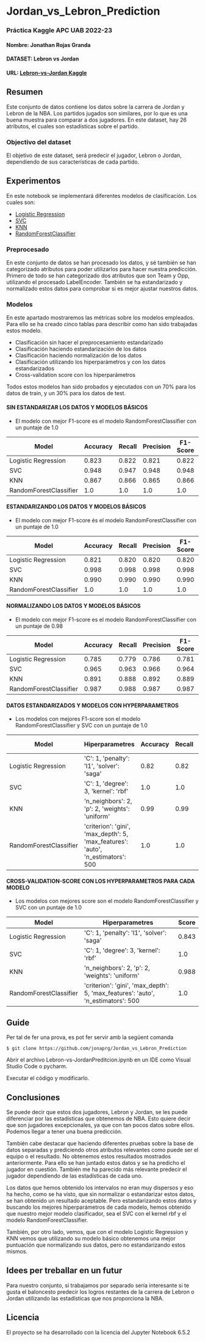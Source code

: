 # Jordan_vs_Lebron_Prediction

### Práctica Kaggle APC UAB 2022-23
#### Nombre: Jonathan Rojas Granda 
#### DATASET: Lebron vs Jordan
#### URL: [Lebron-vs-Jordan Kaggle](https://www.kaggle.com/datasets/edgarhuichen/nba-players-career-game-log)

## Resumen
Este conjunto de datos contiene los datos sobre la carrera de Jordan y Lebron de la NBA. Los partidos jugados son similares, por lo que es una buena muestra para comparar a dos jugadores. En este dataset, hay 26 atributos, el cuales son estadísticas sobre el partido.

### Objectivo del dataset
El objetivo de este dataset, será predecir el jugador, Lebron o Jordan, dependiendo de sus características de cada partido.

## Experimentos
En este notebook se implementará diferentes modelos de clasificación. Los cuales son:
- [Logistic Regression](https://scikit-learn.org/stable/modules/generated/sklearn.linear_model.LogisticRegression.html)
- [SVC](https://scikit-learn.org/stable/modules/generated/sklearn.svm.SVC.html)
- [KNN](https://scikit-learn.org/stable/modules/generated/sklearn.neighbors.KNeighborsClassifier.html)
- [RandomForestClassifier](https://scikit-learn.org/stable/modules/generated/sklearn.ensemble.RandomForestClassifier.html)

### Preprocesado
En este conjunto de datos se han procesado los datos, y sé también se han categorizado atributos para poder utilizarlos para hacer nuestra predicción.
Primero de todo se han categorizado dos atributos que son Team y Opp, utilizando el procesado LabelEncoder. También se ha estandarizado y normalizado estos datos para comprobar si es mejor ajustar nuestros datos.

### Modelos
En este apartado mostraremos las métricas sobre los modelos empleados. Para ello se ha creado cinco tablas para describir como han sido trabajadas estos modelo.
- Clasificación sin hacer el preprocesamiento estandarizado
- Clasificación haciendo estandarización de los datos
- Clasificación haciendo normalización de los datos
- Clasificación utilizando los hiperparámetros y con los datos estandarizados
- Cross-validation score con los hiperparámetros

Todos estos modelos han sido probados y ejecutados con un 70% para los datos de train, y un 30% para los datos de test.

#### SIN ESTANDARIZAR LOS DATOS Y MODELOS BÁSICOS
- El modelo con mejor F1-score es el modelo RandomForestClassifier con un puntaje de 1.0

| Model | Accuracy | Recall | Precision | F1-Score | Temps |
| -- | -- | -- | -- | -- | -- |
| Logistic Regression | 0.823 |  0.822 |  0.821 | 0.822 | 0.204s |
| SVC | 0.948 | 0.947 | 0.948 | 0.948 | 0.155s |
| KNN | 0.867 |  0.866 | 0.865 | 0.866 | 0.003s |
| RandomForestClassifier | 1.0 | 1.0 | 1.0 | 1.0 | 0.122s |

#### ESTANDARIZANDO LOS DATOS Y MODELOS BÁSICOS
- El modelo con mejor F1-score és el modelo RandomForestClassifier con un puntaje de 1.0

| Model | Accuracy | Recall | Precision | F1-Score | Temps |
| -- | -- | -- | -- | -- | -- |
| Logistic Regression | 0.821 | 0.820 | 0.820 | 0.820 | 0.014s |
| SVC | 0.998 | 0.998 | 0.998 | 0.998 | 0.065s |
| KNN | 0.990 | 0.990 | 0.990 | 0.990 | 0.001s |
| RandomForestClassifier | 1.0 | 1.0 | 1.0 | 1.0 | 0.107s |

#### NORMALIZANDO LOS DATOS Y MODELOS BÁSICOS
- El modelo con mejor F1-score es el modelo RandomForestClassifier con un puntaje de 0.98

| Model | Accuracy | Recall | Precision | F1-Score | Temps |
| -- | -- | -- | -- | -- | -- |
| Logistic Regression | 0.785 | 0.779 | 0.786 | 0.781 | 0.151s |
| SVC | 0.965 | 0.963 | 0.966 | 0.964 | 0.157s |
| KNN | 0.891 | 0.888 | 0.892 | 0.889 | 100ms |
| RandomForestClassifier | 0.987 | 0.988 | 0.987 | 0.987 | 0.151s |

#### DATOS ESTANDARIZADOS Y MODELOS CON HYPERPARAMETROS
- Los modelos con mejores F1-score son el modelo RandomForestClassifier y SVC con un puntaje de 1.0

| Model | Hiperparametres | Accuracy | Recall | Precision | F1-Score | Temps |
| -- | -- | -- | -- | -- | -- | -- |
| Logistic Regression | 'C': 1, 'penalty': 'l1', 'solver': 'saga' | 0.82 | 0.82 | 0.82 | 0.82 | 1.08s |
| SVC | 'C': 1, 'degree': 3, 'kernel': 'rbf' | 1.0 | 1.0 | 1.0 | 1.0 | 79.66s |
| KNN | 'n_neighbors': 2, 'p': 2, 'weights': 'uniform' | 0.99 | 0.99 | 0.99 | 0.99 | 0.937s |
| RandomForestClassifier | 'criterion': 'gini', 'max_depth': 5, 'max_features': 'auto', 'n_estimators': 500 | 1.0 | 1.0 | 1.0 | 1.0 | 155.551s |

#### CROSS-VALIDATION-SCORE CON LOS HYPERPARAMETROS PARA CADA MODELO
- Los modelos con mejores score son el modelo RandomForestClassifier y SVC con un puntaje de 1.0

| Model | Hiperparametres | Score |
| -- | -- | -- |
| Logistic Regression | 'C': 1, 'penalty': 'l1', 'solver': 'saga' | 0.843 |
| SVC | 'C': 1, 'degree': 3, 'kernel': 'rbf' | 1.0 |
| KNN | 'n_neighbors': 2, 'p': 2, 'weights': 'uniform' | 0.988 |
| RandomForestClassifier | 'criterion': 'gini', 'max_depth': 5, 'max_features': 'auto', 'n_estimators': 500 | 1.0 |

## Guide
Per tal de fer una prova, es pot fer servir amb la següent comanda

``` $ git clone https://github.com/jonaprg/Jordan_vs_Lebron_Prediction ```

Abrir el archivo Lebron-vs-JordanPreditcion.ipynb en un IDE como Visual Studio Code o pycharm.

Executar el código y modificarlo.

## Conclusiones

Se puede decir que estos dos jugadores, Lebron y Jordan, se les puede diferenciar por las estadísticas que obtenemos de NBA. Esto quiere decir que son jugadores excepcionales, ya que con tan pocos datos sobre ellos. Podemos llegar a tener una buena predicción.

También cabe destacar que haciendo diferentes pruebas sobre la base de datos separadas y prediciendo otros atributos relevantes como puede ser el equipo o el resultado. No obtenemos estos resultados mostrados anteriormente. Para ello se han juntado estos datos y se ha predicho el jugador en cuestión. También me ha parecido más relevante predecir el jugador dependiendo de las estadísticas de cada uno.

Los datos que hemos obtenido los intervalos no eran muy dispersos y eso ha hecho, como se ha visto, que sin normalizar o estandarizar estos datos, se han obtenido un resultado aceptable. Pero estandarizando estos datos y buscando los mejores hiperparámetros de cada modelo, hemos obtenido que nuestro mejor modelo clasificador, sea el SVC con el kernel rbf y el modelo RandomForestClassifier.

También, por otro lado, vemos, que con el modelo Logistic Regression y KNN vemos que utilizando su modelo básico obtenemos una mejor puntuación que normalizando sus datos, pero no estandarizando estos mismos.

## Idees per treballar en un futur

Para nuestro conjunto, si trabajamos por separado sería interesante si te gusta el baloncesto predecir los logros restantes de la carrera de Lebron o Jordan utilizando las estadísticas que nos proporciona la NBA.

## Licencia
El proyecto se ha desarrollado con la licencia del Jupyter Notebook 6.5.2
